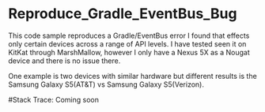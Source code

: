 # Reproduce_Gradle_EventBus_Bug
This code sample reproduces a Gradle/EventBus error I found that effects only certain devices across a range of API levels. I have tested seen it on KitKat through MarshMallow, however I only have a Nexus 5X as a Nougat device and there is no issue there.   

One example is two devices with similar hardware but different results is the Samsung Galaxy S5(AT&T) vs Samsung Galaxy S5(Verizon).


#Stack Trace:
Coming soon
